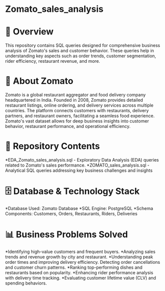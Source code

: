 # Zomato_sales_analysis
# 📌 Overview
This repository contains SQL queries designed for comprehensive business analysis of Zomato's sales and customer behavior. These queries help in understanding key aspects such as order trends, customer segmentation, rider efficiency, restaurant revenue, and more.
# 🏢 About Zomato
Zomato is a global restaurant aggregator and food delivery company headquartered in India. Founded in 2008, Zomato provides detailed restaurant listings, online ordering, and delivery services across multiple countries. The platform connects customers with restaurants, delivery partners, and restaurant owners, facilitating a seamless food experience. Zomato's vast dataset allows for deep business insights into customer behavior, restaurant performance, and operational efficiency.
# 📂 Repository Contents
*EDA_Zomato_sales_analysis.sql - Exploratory Data Analysis (EDA) queries related to Zomato's sales performance.
*ZOMATO_sales_analysis.sql - Analytical SQL queries addressing key business challenges and insights

# 🗄️ Database & Technology Stack
*Database Used: Zomato Database
*SQL Engine: PostgreSQL
*Schema Components: Customers, Orders, Restaurants, Riders, Deliveries

# 📊 Business Problems Solved
*Identifying high-value customers and frequent buyers.
*Analyzing sales trends and revenue growth by city and restaurant.
*Understanding peak order times and improving delivery efficiency.
Detecting order cancellations and customer churn patterns.
*Ranking top-performing dishes and restaurants based on popularity.
*Enhancing rider performance analysis with delivery time tracking.
*Evaluating customer lifetime value (CLV) and spending behaviors.



